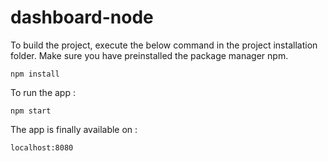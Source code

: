 # dashboard-node

To build the project, execute the below command in  the project installation folder. Make sure you have preinstalled the package manager npm.

    npm install

To run the app : 
    
    npm start

The app is finally available on : 

    localhost:8080



